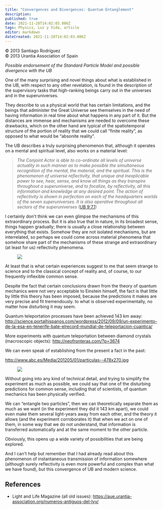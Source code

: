 ```yaml
---
title: "Convergences and Divergences: Quantum Entanglement"
description: 
published: true
date: 2021-11-28T14:02:03.086Z
tags: Physics, Luz y Vida, article
editor: markdown
dateCreated: 2021-11-28T14:02:03.086Z
---
```


<p class="v-card v-sheet theme--light gray lighten-3 px-2">© 2013 Santiago Rodríguez<br>© 2013 Urantia Association of Spain</p>


_Possible endorsement of the Standard Particle Model and possible divergence with the UB_

One of the many surprising and novel things about what is established in the UB, with respect to any other revelation, is found in the description of the supervisory tasks that high-ranking beings carry out in the universes and in the superuniverses.

They describe to us a physical world that has certain limitations, and the beings that administer the Great Universe see themselves in the need of having information in real time about what happens in any part of it. But the distances are immense and mechanisms are needed to overcome these drawbacks, which on the other hand are typical of the spatiotemporal structure of the portion of reality that we could call “finite reality”, as opposed to what would be “absonite reality”.

The UB describes a truly surprising phenomenon that, although it operates on a mental and spiritual level, also works on a material level:

> _The Conjoint Actor is able to co-ordinate all levels of universe actuality in such manner as to make possible the simultaneous recognition of the mental, the material, and the spiritual. This is the phenomenon of *universe reflectivity,* that unique and inexplicable power to see, hear, sense, and know all things as they transpire throughout a superuniverse, and to focalize, by reflectivity, all this information and knowledge at any desired point. The action of reflectivity is shown in perfection on each of the headquarters worlds of the seven superuniverses. It is also operative throughout all sectors of the superuniverses_ ([UB 9:7.1](/en/The_Urantia_Book/9#p7_1))

I certainly don't think we can even glimpse the mechanisms of this extraordinary process. But it is also true that in nature, in its broadest sense, things happen gradually; there is usually a close relationship between everything that exists. Somehow they are not isolated mechanisms, but are interrelated, so perhaps we could come across material phenomena that somehow share part of the mechanisms of these strange and extraordinary (at least for us) reflectivity phenomena.

<figure id="Figure_1" class="image urantiapedia">
<img src="/image/article/Luz_y_Vida/LyV32/05.jpg">
</figure>

At least that is what certain experiences suggest to me that seem strange to science and to the classical concept of reality and, of course, to our frequently inflexible common sense.

Despite the fact that certain conclusions drawn from the theory of quantum mechanics were not very acceptable to Einstein himself, the fact is that little by little this theory has been imposed, because the predictions it makes are very precise and fit tremendously. to what is observed experimentally, no matter how disturbing it may seem.

Quantum teleportation processes have been achieved 143 km away: http://science.portalhispanos.com/wordpress/2012/09/09/un-experimento-de-la-esa-en-tenerife-bate-elrecord-mundial-de-teleportacion-cuantica/

More experiments with quantum teleportation between diamond crystals (macroscopic objects): http://neofronteras.com/?p=3674

We can even speak of establishing from the present a fact in the past:

http://www.abc.es/Media/201205/01/particulas--478x270.jpg

<figure id="Figure_2" class="image urantiapedia">
<img src="/image/article/Luz_y_Vida/LyV32/06.jpg">
</figure>

Without going into any kind of technical detail, and trying to simplify the experiment as much as possible, we could say that one of the disturbing predictions for common sense, including that of scientists, of quantum mechanics has been physically verified.

We can “entangle two particles”, then we can theoretically separate them as much as we want (in the experiment they did it 143 km apart), we could even make them several light-years away from each other, and the theory it allows (and the experiment corroborates it) that when we act on one of them, in some way that we do not understand, that information is transferred automatically and at the same moment to the other particle.

Obviously, this opens up a wide variety of possibilities that are being explored.

And I can't help but remember that I had already read about this phenomenon of instantaneous transmission of information somewhere (although surely reflectivity is even more powerful and complex than what we have found), but this convergence of UB and modern science.

## References

- Light and Life Magazine (all old issues): https://aue.urantia-association.org/numeros-antiguos-del-lyv/

